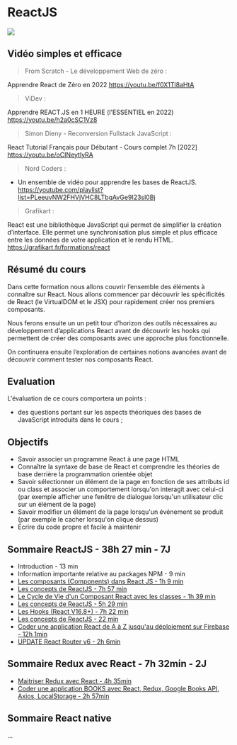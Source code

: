 # ReactJS

![](https://grafikart.fr/uploads/icons/react.svg)

## Vidéo simples et efficace

> From Scratch - Le développement Web de zéro :

Apprendre React de Zéro en 2022
<https://youtu.be/f0X1Tl8aHtA>

> ViDev :

Apprendre REACT.JS en 1 HEURE (l'ESSENTIEL en 2022) <https://youtu.be/h2a0cSC1Vz8>

> Simon Dieny - Reconversion Fullstack JavaScript :

React Tutorial Français pour Débutant - Cours complet 7h [2022] <https://youtu.be/oCINeytlyRA>

> Nord Coders :

- Un ensemble de vidéo pour apprendre les bases de ReactJS. <https://youtube.com/playlist?list=PLeeuvNW2FHVjVHC8LTbqAvGe9I23sl0Bj>

> Grafikart :

React est une bibliothèque JavaScript qui permet de simplifier la création d’interface. Elle permet une synchronisation plus simple et plus efficace entre les données de votre application et le rendu HTML. <https://grafikart.fr/formations/react>

## Résumé du cours

Dans cette formation nous allons couvrir l’ensemble des éléments à connaître sur React. Nous allons commencer par découvrir les spécificités de React (le VirtualDOM et le JSX) pour rapidement créer nos premiers composants.

Nous ferons ensuite un un petit tour d’horizon des outils nécessaires au développement d’applications React avant de découvrir les hooks qui permettent de créer des composants avec une approche plus fonctionnelle.

On continuera ensuite l’exploration de certaines notions avancées avant de découvrir comment tester nos composants React.

## Evaluation

L'évaluation de ce cours comportera un points :

- des questions portant sur les aspects théoriques des bases de JavaScript introduits dans le cours ;

## Objectifs

- Savoir associer un programme React à une page HTML
- Connaître la syntaxe de base de React et comprendre les théories de base derrière la programmation orientée objet
- Savoir sélectionner un élément de la page en fonction de ses attributs id ou class et associer un comportement lorsqu'on interagit avec celui-ci (par exemple afficher une fenêtre de dialogue lorsqu'un utilisateur clic sur un élément de la page)
- Savoir modifier un élément de la page lorsqu'un événement se produit (par exemple le cacher lorsqu'on clique dessus)
- Écrire du code propre et facile à maintenir

## Sommaire ReactJS - 38h 27 min - 7J

- Introduction - 13 min
- Information importante relative au packages NPM - 9 min
- [Les composants (Components) dans React JS - 1h 9 min](./Lescomposants(Components)dansReactJS.md)
- [Les concepts de ReactJS - 7h 57 min](./LesconceptsdeReactJS.md)
- [Le Cycle de Vie d'un Composant React avec les classes - 1h 39 min](./LeCycledeVied'unComposantReactaveclesclasses.md)
- [Les concepts de ReactJS - 5h 29 min](./LesconceptsdeReactJS2.md)
- [Les Hooks (React V16.8+) - 7h 22 min](./LesHooks(ReactV16.8+).md)
- [Les concepts de ReactJS - 22 min](./LesconceptsdeReactJS3.md)
- [Coder une application React de A à Z jusqu'au déploiement sur Firebase - 12h 1min](./CoderuneapplicationReactdeAàZjusqu'audéploiementsurFirebase.md)
- [UPDATE React Router v6 - 2h 6min](./UPDATEReactRouterv6.md)

## Sommaire Redux avec React - 7h 32min - 2J

- [Maitriser Redux avec React - 4h 35min](./MaitriserReduxavecReact.md)
- [Coder une application BOOKS avec React, Redux, Google Books API, Axios, LocalStorage - 2h 57min](./CoderuneapplicationBOOKSavecReact,Redux,GoogleBooksAPI,Axios,LocalStorage.md)

## Sommaire React native

...
